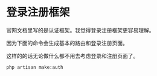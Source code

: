 # 登录注册框架

官网文档里写的是认证框架。我觉得登录注册框架更容易理解。

因为下面的命令会生成基本的路由和登录注册页面。

这样的的话无论做什么都不用去考虑登录和注册页面了。

```
php artisan make:auth
```




